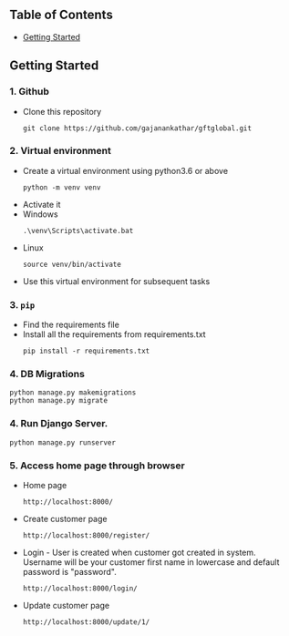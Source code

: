 ## Table of Contents

  * [Getting Started](#getting-started)


## Getting Started

### 1. Github

- Clone this repository

  ```
  git clone https://github.com/gajanankathar/gftglobal.git
  ```
  
   
### 2. Virtual environment

- Create a virtual environment using python3.6 or above
  ```
  python -m venv venv
  ```
- Activate it
- Windows
  ```
  .\venv\Scripts\activate.bat
  ```
- Linux
  ```
  source venv/bin/activate
  ```
- Use this virtual environment for subsequent tasks
   
### 3. `pip`

- Find the requirements file
- Install all the requirements from requirements.txt
  ```
  pip install -r requirements.txt
  ```
  
### 4. DB Migrations

  ```
  python manage.py makemigrations
  python manage.py migrate
  ```

### 4. Run Django Server.

  ```
  python manage.py runserver
  ```

### 5. Access home page through browser 

- Home page
  ```
  http://localhost:8000/
  ```

- Create customer page
  ```
  http://localhost:8000/register/
  ```
  
- Login - User is created when customer got created in system. Username will be your customer first name in lowercase and default password is "password".
  ```
  http://localhost:8000/login/
  ```
  
- Update customer page
  ```
  http://localhost:8000/update/1/
  ```

